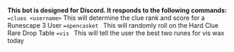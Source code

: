 **This bot is designed for Discord. It responds to the following commands:**
`=clues <username>`
This will determine the clue rank and score for a Runescape 3 User
`=opencasket `
This will randomly roll on the Hard Clue Rare Drop Table
`=vis `
This will tell the user the best two runes for vis wax today